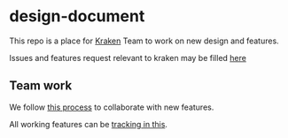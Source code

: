 # design-document

This repo is a place for [Kraken](https://github.com/openkraken) Team to work on new design and features.

Issues and features request relevant to kraken may be filled [here](https://github.com/openkraken/design-document/issues)

## Team work

We follow [this process](/doc/life_of_a_feature.md) to collaborate with new features. 

All working features can be [tracking in this](https://github.com/openkraken/design-document/projects?type=beta).